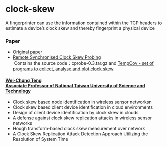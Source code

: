 # clock-skew
A fingerprinter can use the information contained within the TCP headers to estimate a device’s clock skew and thereby fingerprint a physical device

### Paper
* [Original paper](https://www.usenix.org/legacy/events/sec08/tech/full_papers/zander/zander_html/index.html)
* [Remote Synchronised Clock Skew Probing](http://caia.swin.edu.au/cv/szander/cprobe/skew_probing.html)<br>
  Contains the source code：cprobe-0.3.tar.gz and [TempCov - set of programs to collect, analyse and plot clock skew](http://www.cl.cam.ac.uk/~sjm217/projects/anon/tempcov-latest.tar.gz)
#### [Wei-Chung Teng](http://faculty.csie.ntust.edu.tw/~weichung/index.html)<br>[Associate Professor of National Taiwan University of Science and Technology](https://scholar.google.com/citations?user=hl-C7_8AAAAJ&hl=en)
* Clock skew based node identification in wireless sensor networksn
* Clock skew based client device identification in cloud environments
* Design of client device identification by clock skew in clouds
* A defense against clock skew replication attacks in wireless sensor networks
* Hough transform-based clock skew measurement over network
* A Clock Skew Replication Attack Detection Approach Utilizing the Resolution of System Time

